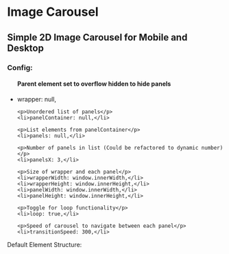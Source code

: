 <h1>Image Carousel</h1>
<h2>Simple 2D Image Carousel for Mobile and Desktop</h2>
<h3>Config:</h3>
<ul>
	<h4>Parent element set to overflow hidden to hide panels</h4>
	<li>wrapper: null,</li>

	<p>Unordered list of panels</p>
    <li>panelContainer: null,</li>

    <p>List elements from panelContainer</p>
    <li>panels: null,</li>

    <p>Number of panels in list (Could be refactored to dynamic number)</p>
    <li>panelsX: 3,</li>       

    <p>Size of wrapper and each panel</p>
    <li>wrapperWidth: window.innerWidth,</li>
    <li>wrapperHeight: window.innerHeight,</li>
    <li>panelWidth: window.innerWidth,</li>
    <li>panelHeight: window.innerHeight,</li>

    <p>Toggle for loop functionality</p>
    <li>loop: true,</li>

    <p>Speed of carousel to navigate between each panel</p>
    <li>transitionSpeed: 300,</li>
</ul>

<p>Default Element Structure:</p>
<!-- <div id='wrapper'>
    <ul id='panel-container'>
        <li id='panel-1'></li>
        <li id='panel-2'></li>
        <li id='panel-3'></li>
    </ul>
</div> -->
